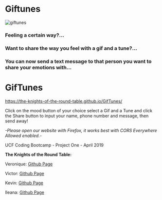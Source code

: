 # Giftunes
![giftunes](https://user-images.githubusercontent.com/24906805/56449749-e88e7e80-62eb-11e9-990f-2b5cbb69707c.jpg)



### Feeling a certain way?... 
### Want to share the way you feel with a gif and a tune?...

### You can now send a text message to that person you want to share your emotions with...
# GifTunes #
https://the-knights-of-the-round-table.github.io/GifTunes/

Click on the mood button of your choice select a Gif and a Tune and click the Share button to input your name, phone number and message, then send away! 





*-Please open our website with Firefox, it works best with CORS Everywhere Allowed enabled.-*



UCF Coding Bootcamp - Project One - April 2019

**The Knights of the Round Table:**

Veronique: [Github Page](https://github.com/VeroniqueConus)

Victor: [Github Page](https://github.com/vicdubbeld)

Kevin: [Github Page](https://github.com/kstokes16)

Ileana: [Github Page](https://github.com/ilyrodriguez)
